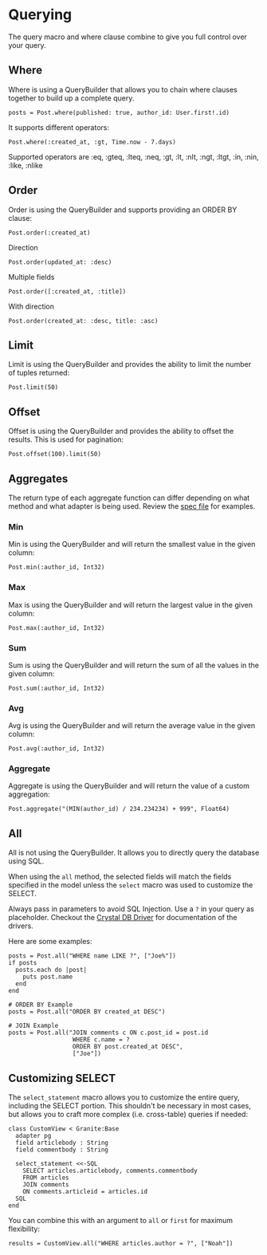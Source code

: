 # Querying

The query macro and where clause combine to give you full control over your query.

## Where

Where is using a QueryBuilder that allows you to chain where clauses together to build up a complete query.
```crystal
posts = Post.where(published: true, author_id: User.first!.id)
```

It supports different operators:
```crystal
Post.where(:created_at, :gt, Time.now - 7.days)
```

Supported operators are :eq, :gteq, :lteq, :neq, :gt, :lt, :nlt, :ngt, :ltgt, :in, :nin, :like, :nlike

## Order

Order is using the QueryBuilder and supports providing an ORDER BY clause:
```crystal
Post.order(:created_at)
```

Direction
```crystal
Post.order(updated_at: :desc)
```

Multiple fields
```crystal
Post.order([:created_at, :title])
```

With direction
```crystal
Post.order(created_at: :desc, title: :asc)
```

## Limit

Limit is using the QueryBuilder and provides the ability to limit the number of tuples returned:
```crystal
Post.limit(50)
```

## Offset

Offset is using the QueryBuilder and provides the ability to offset the results. This is used for pagination:
```crystal
Post.offset(100).limit(50)
```
## Aggregates

The return type of each aggregate function can differ depending on what method and what adapter is being used.  Review the [spec file](https://github.com/amberframework/granite/blob/master/spec/granite/querying/aggregates_spec.cr) for examples.


### Min

Min is using the QueryBuilder and will return the smallest value in the given column:

```crytsal
Post.min(:author_id, Int32)
```
### Max

Max is using the QueryBuilder and will return the largest value in the given column:

```crytsal
Post.max(:author_id, Int32)
```
### Sum

Sum is using the QueryBuilder and will return the sum of all the values in the given column:

```crytsal
Post.sum(:author_id, Int32)
```
### Avg

Avg is using the QueryBuilder and will return the average value in the given column:

```crytsal
Post.avg(:author_id, Int32)
```
### Aggregate

Aggregate is using the QueryBuilder and will return the value of a custom aggregation:

```crytsal
Post.aggregate("(MIN(author_id) / 234.234234) + 999", Float64)
```

## All

All is not using the QueryBuilder.  It allows you to directly query the database using SQL.

When using the `all` method, the selected fields will match the
fields specified in the model unless the `select` macro was used to customize
the SELECT.

Always pass in parameters to avoid SQL Injection.  Use a `?`
in your query as placeholder. Checkout the [Crystal DB Driver](https://github.com/crystal-lang/crystal-db)
for documentation of the drivers.

Here are some examples:

```crystal
posts = Post.all("WHERE name LIKE ?", ["Joe%"])
if posts
  posts.each do |post|
    puts post.name
  end
end

# ORDER BY Example
posts = Post.all("ORDER BY created_at DESC")

# JOIN Example
posts = Post.all("JOIN comments c ON c.post_id = post.id
                  WHERE c.name = ?
                  ORDER BY post.created_at DESC",
                  ["Joe"])
```

## Customizing SELECT

The `select_statement` macro allows you to customize the entire query, including the SELECT portion.  This shouldn't be necessary in most cases, but allows you to craft more complex (i.e. cross-table) queries if needed:

```crystal
class CustomView < Granite:Base
  adapter pg
  field articlebody : String
  field commentbody : String

  select_statement <<-SQL
    SELECT articles.articlebody, comments.commentbody
    FROM articles
    JOIN comments
    ON comments.articleid = articles.id
  SQL
end
```

You can combine this with an argument to `all` or `first` for maximum flexibility:

```crystal
results = CustomView.all("WHERE articles.author = ?", ["Noah"])
```
